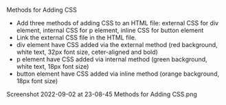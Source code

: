 Methods for Adding CSS

- Add three methods of adding CSS to an HTML file: 
    external CSS for div element, internal CSS for p element, inline CSS for button element
- Link the external CSS file in the HTML file.
- div element have CSS added via the external method (red background, white text, 32px font size, ceter-aligned and bold)
- p element have CSS added via internal method (green background, white text, 18px font size)
- button element have CSS added via inline method (orange background, 18px font size)

Screenshot 2022-09-02 at 23-08-45 Methods for Adding CSS.png